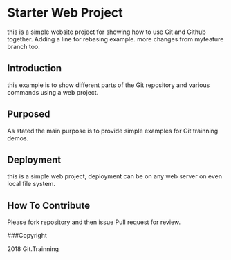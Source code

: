 # Starter Web Project

this is a simple website project for 
showing how to use Git and Github together.
Adding a line for rebasing example.
more changes from myfeature branch too.

## Introduction

this example is to show different parts 
of the Git repository and various commands using a web project.

## Purposed

As stated the main purpose is to 
provide simple examples for Git trainning demos.

## Deployment

this is a simple web project, deployment 
can be on any web server on even local 
file system.

## How To Contribute

Please fork repository and then issue Pull request for 
review.

###Copyright

2018 Git.Trainning